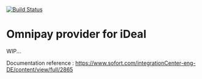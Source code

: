 [![Build Status](https://travis-ci.org/bamarni/omnipay-ideal.svg?branch=master)](https://travis-ci.org/bamarni/omnipay-ideal)

Omnipay provider for iDeal
==========================

WIP...

Documentation reference : https://www.sofort.com/integrationCenter-eng-DE/content/view/full/2865
